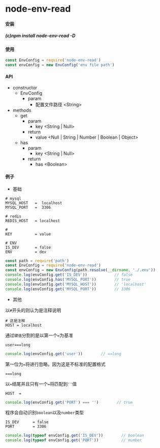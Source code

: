 # node-env-read

#### 安装

##### (c)npm install node-env-read -D

#### 使用

```javascript
const EnvConfig = require('node-env-read')
const envConfig = new EnvConfig('env file path')
```

#### API

- constructor
    - EnvConfig
        - param
            - 配置文件路径 \<String\>
- methods
    - get
        - param
            - key <String | Null>
        - return 
            - value <Null | String | Number | Boolean | Object>
    - has
        - param
            - key <String | Null>
        - return 
            - has \<Boolean\>

#### 例子

- 基础

```text
# mysql
MYSQL_HOST   =  localhost
MYSQL_PORT   =  3306

# redis
REDIS_HOST   = localhost

#
KEY          = value

# ENV
IS_DEV       = false
ENV          = dev
```
```javascript
const path = require('path')
const EnvConfig = require('node-env-read')
const envConfig = new EnvConfig(path.resolve(__dirname, './.env'))
console.log(envConfig.get('IS_DEV'))            // false
console.log(envConfig.has('MYSQL_PORT'))        // true
console.log(envConfig.get('MYSQL_HOST'))        // 'localhost'
console.log(envConfig.get('MYSQL_PORT'))        // 3306
```

- 其他

以`#`开头的则认为是注释说明

```text
# 这是注释
HOST = localhost
```

通过`键值`分割的是以第一个`=`为基准

```text
user===long
```

```javascript
console.log(envConfig.get('user'))        // ==long
```

第一位为`=`将进行忽略，因为这是不标准的配置格式

```text
===long
```

以`=`结尾并且只有一个`=`将匹配到`''`值

```text
HOST  =   
```
```javascript
console.log(envConfig.get('PORT') === '')        // true
```

程序会自动识别`boolean`以及`number`类型

```text
IS_DEV      = false
PORT        = 3306
```

```javascript
console.log(typeof envConfig.get('IS_DEV'))        // boolean
console.log(typeof envConfig.get('PORT'))          // number
```
